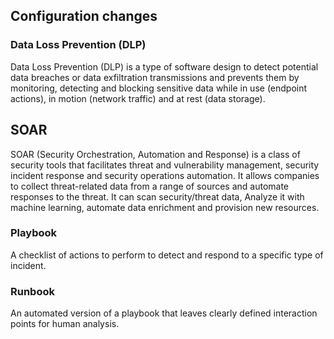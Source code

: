 ## Configuration changes
### Data Loss Prevention (DLP)
Data Loss Prevention (DLP) is a type of software design to detect potential data breaches or data exfiltration transmissions and prevents them by monitoring, detecting and blocking sensitive data while in use (endpoint actions), in motion (network traffic) and at rest (data storage).

## SOAR
SOAR (Security Orchestration, Automation and Response) is a class of security tools that facilitates threat and vulnerability management, security incident response and security operations automation. It allows companies to collect threat-related data from a range of sources and automate responses to the threat. It can scan security/threat data, Analyze it with machine learning, automate data enrichment and provision new resources.

### Playbook
A checklist of actions to perform to detect and respond to a specific type of incident.

### Runbook
An automated version of a playbook that leaves clearly defined interaction points for human analysis.
